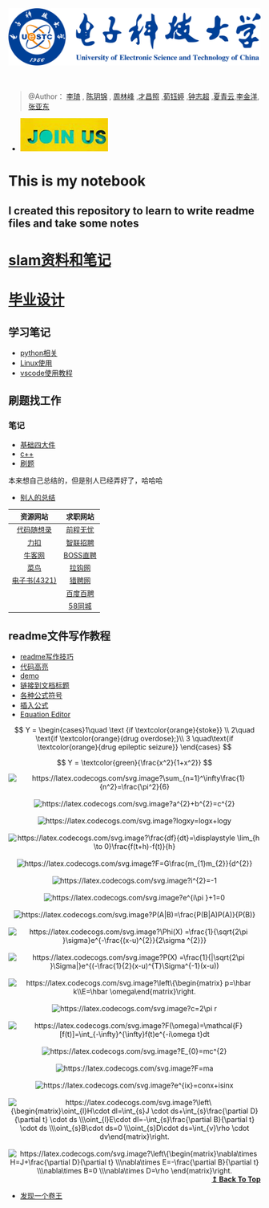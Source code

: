 <div align=center>
<img src="./slamNotes/images/uestc1.png"/>
</div>
 
<br />
<br />
  
> @Author： [李琦](https://github.com/liuqian62) , [陈玥锦](https://github.com/210-297) , [周林峰](https://github.com/against43) ,[才昌照](https://github.com/caichangzhao) ,[荀钰婷](https://github.com/iredawen) ,[钟志超](https://github.com/WillenChung)  ,[夏青云](https://github.com/delecloud),[李金洋](https://github.com/nankelli),[张亚东](https://github.com/WestMemoery)  

* [![joinus](./joinus/joinus.png)](./joinus)
<!-- @E-mail ：lirich674@gmail.com    
@github ：[liuqian62](https://github.com/liuqian62) -->

# This is my notebook
## I created this repository to learn to write readme files and take some notes
# [slam资料和笔记](/slamNotes)
# [毕业设计](./slamNotes/毕业设计.md)



 
 
## 学习笔记
* [python相关](./python相关)
* [Linux使用](./linux使用)
* [vscode使用教程](./vscode.md)
## 刷题找工作
### 笔记

* [基础四大件](https://github.com/liuqian62/notebook/tree/main/%E5%9F%BA%E7%A1%80%E5%9B%9B%E5%A4%A7%E4%BB%B6)
* [c++](https://github.com/liuqian62/notebook/tree/main/learn%20c%2B%2B)
* [刷题](https://github.com/liuqian62/notebook/tree/main/%E7%89%9B%E5%AE%A2%E7%BD%91%E5%88%B7%E9%A2%98%E7%AC%94%E8%AE%B0)

本来想自己总结的，但是别人已经弄好了，哈哈哈
* [别人的总结](https://github.com/liuqian62/offerMachine)

<!-- <div align="center">

| 资源网站 | C/C++ | 数据结构 | 操作系统与Linux | 计算机网络|网络编程| 信息安全| 
| :---: | :---: |  :---: | :---: |:---: |:---: |:---: |
|求职网站|[前程无忧](http://www.51job.com/)| 📦 | 💻 |☁️ | 🎨| 💡|


</div> -->


<div align="center">

| 资源网站 | 求职网站 |
| :---: | :---: | 
|[代码随想录](https://programmercarl.com/)|[前程无忧](http://www.51job.com/)| 
|[力扣](https://leetcode.cn/problemset/all/)|[智联招聘](http://www.zhaopin.com/)| 
| [牛客网](https://www.nowcoder.com/exam/oj) | [BOSS直聘](https://www.zhipin.com/chengdu/) |
| [菜鸟](https://www.runoob.com/)  | [拉钩网](http://www.lagou.com/) |
| [电子书(4321)](https://github.com/imarvinle/awesome-cs-books) | [猎聘网](http://www.liepin.com/) |
|  | [百度百聘](https://zhaopin.baidu.com/) |
|  | [58同城](http://www.58.com/) |
</div>

<!-- ### 资源网站

* [代码随想录](https://programmercarl.com/)
* [力扣](https://leetcode.cn/problemset/all/)
* [牛客网](https://www.nowcoder.com/exam/oj)
* [菜鸟](https://www.runoob.com/) 
* [电子书](https://github.com/imarvinle/awesome-cs-books)
### 求职网站

* [前程无忧](http://www.51job.com/)
* [智联招聘](http://www.zhaopin.com/)
* [BOSS直聘](https://www.zhipin.com/chengdu/)
* [拉钩网](http://www.lagou.com/)
* [猎聘网](http://www.liepin.com/)
* [百度百聘](https://zhaopin.baidu.com/)
* [58同城](http://www.58.com/) -->

## readme文件写作教程
- [readme写作技巧](https://blog.csdn.net/weixin_43750377/article/details/107834499?ops_request_misc=%257B%2522request%255Fid%2522%253A%2522165223128416782391850797%2522%252C%2522scm%2522%253A%252220140713.130102334.pc%255Fall.%2522%257D&request_id=165223128416782391850797&biz_id=0&utm_medium=distribute.pc_search_result.none-task-blog-2~all~first_rank_ecpm_v1~rank_v31_ecpm-15-107834499-null-null.142^v9^pc_search_result_cache,157^v4^control&utm_term=readme%E8%B6%85%E9%93%BE%E6%8E%A5&spm=1018.2226.3001.4187)
- [代码高亮](https://blog.csdn.net/bocongbo/article/details/118362609?ops_request_misc=%257B%2522request%255Fid%2522%253A%2522165223218716782390587998%2522%252C%2522scm%2522%253A%252220140713.130102334.pc%255Fall.%2522%257D&request_id=165223218716782390587998&biz_id=0&utm_medium=distribute.pc_search_result.none-task-blog-2~all~first_rank_ecpm_v1~rank_v31_ecpm-20-118362609-null-null.142^v9^pc_search_result_cache,157^v4^control&utm_term=readme%E5%86%99%E4%BD%9C&spm=1018.2226.3001.4187#:~:text=%E5%85%B6%E4%BB%96%E8%AF%AD%E8%A8%80%E7%B1%BB%E4%BC%BC%EF%BC%8C%E6%9B%B4%E6%8D%A2%60%60%60%E5%90%8E%E9%9D%A2%E4%B8%BA%E8%AF%AD%E8%A8%80%E5%90%8D%EF%BC%8C%E4%BE%8B%E5%A6%82%EF%BC%9Apython%E3%80%81java%E3%80%81php)
- [demo](https://markdown-it.github.io/)
- [链接到文档标题](https://blog.csdn.net/henryhu712/article/details/110261893?ops_request_misc=&request_id=&biz_id=102&utm_term=markdown%E9%93%BE%E6%8E%A5%E5%88%B0%E6%A0%87%E9%A2%98&utm_medium=distribute.pc_search_result.none-task-blog-2~all~sobaiduweb~default-0-110261893.142^v10^pc_search_result_control_group,157^v12^control&spm=1018.2226.3001.4449)
- [各种公式符号](https://blog.nowcoder.net/n/7d5d9ff47af74c288d19ba29e88c5643)
- [插入公式](https://blog.csdn.net/qq_42951560/article/details/116501075)
- [Equation Editor](https://latex.codecogs.com/)


$$
Y = \begin{cases}1\quad \text {if \textcolor{orange}{stoke}}  \\
2\quad \text{if \textcolor{orange}{drug overdose};}\\
3 \quad\text{if \textcolor{orange}{drug epileptic seizure}}
\end{cases} 
$$

$$
Y = \textcolor{green}{\frac{x^2}{1+x^2}}
$$



<!-- ![4](http://latex.codecogs.com/svg.latex?\sum_{n=1}^\infty\frac{1}{n^2}=\frac{\pi^2}{6}) -->
<div align="center">
  <img src="https://latex.codecogs.com/svg.image?\sum_{n=1}^\infty\frac{1}{n^2}=\frac{\pi^2}{6}" title="https://latex.codecogs.com/svg.image?\sum_{n=1}^\infty\frac{1}{n^2}=\frac{\pi^2}{6}" />  
  <br /><br /><img src="https://latex.codecogs.com/svg.image?a^{2}&plus;b^{2}=c^{2}" title="https://latex.codecogs.com/svg.image?a^{2}+b^{2}=c^{2}" />
  <br /><br /><img src="https://latex.codecogs.com/svg.image?logxy=logx&plus;logy" title="https://latex.codecogs.com/svg.image?logxy=logx+logy" />
  <br /><br /><img src="https://latex.codecogs.com/svg.image?\frac{df}{dt}=\displaystyle&space;\lim_{h&space;\to&space;0}\frac{f(t&plus;h)-f(t)}{h}" title="https://latex.codecogs.com/svg.image?\frac{df}{dt}=\displaystyle \lim_{h \to 0}\frac{f(t+h)-f(t)}{h}" />
  <br /><br /><img src="https://latex.codecogs.com/svg.image?F=G\frac{m_{1}m_{2}}{d^{2}}" title="https://latex.codecogs.com/svg.image?F=G\frac{m_{1}m_{2}}{d^{2}}" />
  <br /><br /><img src="https://latex.codecogs.com/svg.image?i^{2}=-1" title="https://latex.codecogs.com/svg.image?i^{2}=-1" />
  <br /><br /><img src="https://latex.codecogs.com/svg.image?e^{i\pi&space;}&plus;1=0" title="https://latex.codecogs.com/svg.image?e^{i\pi }+1=0" />
  <br /><br /><img src="https://latex.codecogs.com/svg.image?P(A|B)=\frac{P(B|A)P(A)}{P(B)}" title="https://latex.codecogs.com/svg.image?P(A|B)=\frac{P(B|A)P(A)}{P(B)}" />
  <br /><br /><img src="https://latex.codecogs.com/svg.image?\Phi(X)&space;=\frac{1}{\sqrt{2\pi&space;}\sigma}e^{-\frac{(x-u)^{2}}{2\sigma&space;^{2}}}" title="https://latex.codecogs.com/svg.image?\Phi(X) =\frac{1}{\sqrt{2\pi }\sigma}e^{-\frac{(x-u)^{2}}{2\sigma ^{2}}}" />
  <br /><br /><img src="https://latex.codecogs.com/svg.image?P(X)&space;=\frac{1}{|\sqrt{2\pi&space;}\Sigma|}e^{(-\frac{1}{2}(x-u)^{T}\Sigma^{-1}(x-u))" title="https://latex.codecogs.com/svg.image?P(X) =\frac{1}{|\sqrt{2\pi }\Sigma|}e^{(-\frac{1}{2}(x-u)^{T}\Sigma^{-1}(x-u))" />
 <br /><br /><img src="https://latex.codecogs.com/svg.image?\left\{\begin{matrix}&space;p=\hbar&space;k\\E=\hbar&space;\omega\end{matrix}\right." title="https://latex.codecogs.com/svg.image?\left\{\begin{matrix} p=\hbar k\\E=\hbar \omega\end{matrix}\right." />
 <br /><br /><img src="https://latex.codecogs.com/svg.image?c=2\pi&space;r" title="https://latex.codecogs.com/svg.image?c=2\pi r" />
 <br /><br /><img src="https://latex.codecogs.com/svg.image?F(\omega)=\mathcal{F}[f(t)]=\int_{-\infty}^{\infty}f(t)e^{-i\omega&space;t}dt" title="https://latex.codecogs.com/svg.image?F(\omega)=\mathcal{F}[f(t)]=\int_{-\infty}^{\infty}f(t)e^{-i\omega t}dt" />
 <br /><br /><img src="https://latex.codecogs.com/svg.image?E_{0}=mc^{2}" title="https://latex.codecogs.com/svg.image?E_{0}=mc^{2}" />
 <br /><br /><img src="https://latex.codecogs.com/svg.image?F=ma" title="https://latex.codecogs.com/svg.image?F=ma" />
 <br /><br /><img src="https://latex.codecogs.com/svg.image?e^{ix}=conx&plus;isinx" title="https://latex.codecogs.com/svg.image?e^{ix}=conx+isinx" />
 <br /><br /><img src="https://latex.codecogs.com/svg.image?\left\{\begin{matrix}\oint_{l}H\cdot&space;dl=\int_{s}J&space;\cdot&space;ds&plus;\int_{s}\frac{\partial&space;D}{\partial&space;t}&space;\cdot&space;ds&space;\\\oint_{l}E\cdot&space;dl=-\int_{s}\frac{\partial&space;B}{\partial&space;t}&space;\cdot&space;ds&space;\\\oint_{s}B\cdot&space;ds=0&space;\\\oint_{s}D\cdot&space;ds=\int_{v}\rho&space;\cdot&space;dv\end{matrix}\right." title="https://latex.codecogs.com/svg.image?\left\{\begin{matrix}\oint_{l}H\cdot dl=\int_{s}J \cdot ds+\int_{s}\frac{\partial D}{\partial t} \cdot ds \\\oint_{l}E\cdot dl=-\int_{s}\frac{\partial B}{\partial t} \cdot ds \\\oint_{s}B\cdot ds=0 \\\oint_{s}D\cdot ds=\int_{v}\rho \cdot dv\end{matrix}\right." />
 <br /><br /><img src="https://latex.codecogs.com/svg.image?\left\{\begin{matrix}\nabla\times&space;H=J&plus;\frac{\partial&space;D}{\partial&space;t}&space;\\\nabla\times&space;E=-\frac{\partial&space;B}{\partial&space;t}&space;\\\nabla\times&space;B=0&space;\\\nabla\times&space;D=\rho&space;\end{matrix}\right." title="https://latex.codecogs.com/svg.image?\left\{\begin{matrix}\nabla\times H=J+\frac{\partial D}{\partial t} \\\nabla\times E=-\frac{\partial B}{\partial t} \\\nabla\times B=0 \\\nabla\times D=\rho \end{matrix}\right." />
</div>

<!-- $y=x^2$

$e^{i\pi} + 1 = 0$

$e^x=\sum_{i=0}^\infty \frac{1}{i!}x^i$

$\frac{n!}{k!(n-k)!} = {n \choose k}$ -->

<div align="right">
    <b><a href="#This-is-my-notebook">↥ Back To Top</a></b>
</div>

- [发现一个卷王](https://github.com/LiCaoZ)

